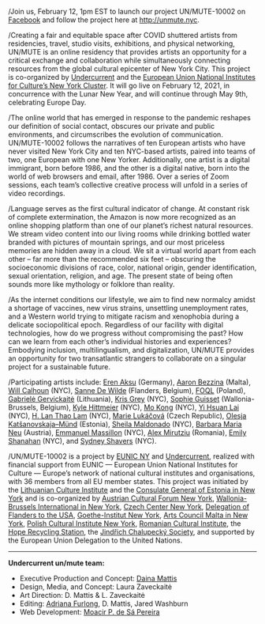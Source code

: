 /Join us, February 12, 1pm EST to launch our project UN/MUTE-10002 
on [Facebook](http://facebook.com/undercurrent.nyc) and follow the project
here at http://unmute.nyc.


/Creating a fair and equitable space after COVID shuttered artists from
residencies, travel, studio visits, exhibitions, and physical networking,
UN/MUTE is an online residency that provides artists an opportunity for a
critical exchange and collaboration while simultaneously connecting resources
from the global cultural epicenter of New York City. This project is
co-organized by [Undercurrent](http://undercurrent.nyc) and the [European Union National Institutes for
Culture’s New York Cluster](http://eunicglobal.eu). It will go live on February 12,
2021, in concurrence with the Lunar New Year, and will continue through May
9th, celebrating Europe Day. 
 
/The online world that has emerged in response to the pandemic reshapes our
definition of social contact, obscures our private and public environments,
and circumscribes the evolution of communication. UN/MUTE-10002 follows the
narratives of ten European artists who have never visited New York City and
ten NYC-based artists, paired into  teams of two, one European with one New
Yorker. Additionally, one artist is a digital immigrant, born before 1986, and
the other is a digital native, born into the world of web browsers and email,
after 1986. Over a series of Zoom sessions, each team’s collective creative
process will unfold in a series of video recordings.

/Language serves as the first cultural indicator of change. At constant risk of
complete extermination, the Amazon is now more recognized as an online
shopping platform than one of our planet’s richest natural resources. We
stream video content into our living rooms while drinking bottled water
branded with pictures of mountain springs, and our most priceless memories are
hidden away in a cloud. We sit a virtual world apart from each other – far
more than the recommended six feet – obscuring the socioeconomic divisions of
race, color, national origin, gender identification, sexual orientation,
religion, and age. The present state of being often sounds more like mythology
or folklore than reality. 
 
/As the internet conditions our lifestyle, we aim to find new normalcy amidst a
shortage of vaccines, new virus strains, unsettling unemployment rates, and a
Western world trying to mitigate racism and xenophobia during a delicate
sociopolitical epoch. Regardless of our facility with digital technologies,
how do we progress without compromising the past? How can we learn from each
other’s individual histories and experiences? Embodying inclusion,
multilingualism, and digitalization, UN/MUTE provides an opportunity for two
transatlantic strangers to collaborate on a singular project for a sustainable
future. 
 
/Participating artists include: [Eren Aksu](http://eren-aksu.com) (Germany), 
[Aaron Bezzina](https://www.aaronbezzina.com) (Malta),
[Will Calhoun](https://willcalhoun.com) (NYC), 
[Sanne De Wilde](http://sannedewilde.com/) (Flanders, Belgium), 
[FOQL](https://soundsfoolish.com/) (Poland),
[Gabrielė Gervickaitė](http://www.gabrielegervickaite.com) (Lithuania), 
[Kris Grey](https://kristingrey.com) (NYC), 
[Sophie Guisset](http://www.facebook.com/sophie.guisset.50)
(Wallonia-Brussels, Belgium), 
[Kyle Hittmeier](http://www.kylehittmeier.com) (NYC), 
[Mo Kong](https://mokongmo.com) (NYC), 
[Yi Hsuan Lai](https://www.flaneurshan.com/) (NYC), 
[H. Lan Thao Lam](http://www.hlanthaolam.com/main/home.html) (NYC), 
[Marie Lukáčová](https://www.marielukacova.com) (Czech Republic), 
[Olesja Katšanovskaja–Münd](http://solaye.com/) (Estonia), 
[Sheila Maldonado](http://sheilamaldonado.com) (NYC), 
[Barbara Maria Neu](http://barbaramarianeu.at)
(Austria), 
[Emmanuel Massillon](https://www.emmanuel-massillon.com) (NYC), 
[Alex Mirutziu](http://www.alexmirutziu.com) (Romania), 
[Emily Shanahan](http://www.emilyshanahan.com)
(NYC), and [Sydney Shavers](https://www.sydneyshavers.net/) (NYC). 

/UN/MUTE-10002 is a project by [EUNIC NY](http://eunicglobal.eu) and
[Undercurrent](http://undercurrent.nyc), realized with
financial support from EUNIC — European Union National Institutes for Culture
— Europe’s network of national cultural institutes and organisations, with 36
members from all EU member states. This project was initiated by the
[Lithuanian Culture Institute](http://english.lithuanianculture.lt) and the
[Consulate General of Estonia in New York](http://newyork.mfa.ee)
and is co-organized by [Austrian Cultural Forum New
York](http://www.acfny.org), [Wallonia-Brussels
International in New York](http://wallonia.us/en), 
[Czech Center New York](http://new-york.czechcentres.cz), 
[Delegation of Flanders to the USA](http://flandersintheusa.org), 
[Goethe-Institut New York](http://www.goethe.de/newyork), 
[Arts Council Malta in New York](http://artscouncilmalta.org), 
[Polish Cultural Institute New York](http://instytutpolski.pl/newyork/), 
[Romanian Cultural Institute](http://www.rciusa.info), the 
[Hope Recycling Station](http://www.h-r-s.cz), 
the [Jindřich Chalupecký Society](http://www.sjch.cz/en/”), and supported by the European Union
Delegation to the United Nations.

---

**Undercurrent un/mute team:**

* Executive Production and Concept: [Daina Mattis](http://dainamattis.com)
* Design, Media, and Concept: Laura Zaveckaitė
* Art Direction: D. Mattis & L. Zaveckaitė
* Editing: [Adriana Furlong](http://adrianafurlong.com), D. Mattis, Jared Washburn
* Web Development: [Moacir P. de Sá Pereira](http://undercurrent.nyc/team/moacir-p-de-sa-pereira)



